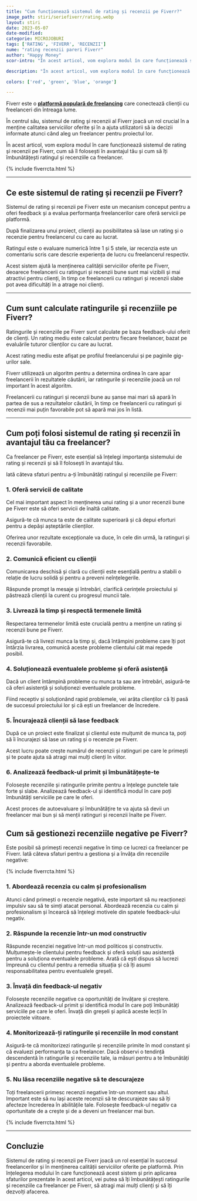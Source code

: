 ```yaml
---
title: "Cum funcționează sistemul de rating și recenzii pe Fiverr?" 
image_path: stiri/seriefiverr/rating.webp
layout: stiri
date: 2023-05-07
date-modified: 
categorie: MICROJOBURI
tags: ['RATING', 'FIVERR', 'RECENZII']
nume: "rating recenzii pareri Fiverr"
author: "Happy Money"
scor-intro: "În acest articol, vom explora modul în care funcționează sistemul de rating și recenzii pe Fiverr, cum să îl folosești în avantajul tău și cum să îți îmbunătățești ratingul și recenziile ca freelancer."

description: "În acest articol, vom explora modul în care funcționează sistemul de rating și recenzii pe Fiverr, cum să îl folosești în avantajul tău și cum să îți îmbunătățești ratingul și recenziile ca freelancer."

colors: ['red', 'green', 'blue', 'orange']

---
```


Fiverr este o **[platformă populară de freelancing](https://totredus.ro/stiri/castiga-bani-fiverr-romania/)** care conectează clienții cu freelanceri din întreaga lume. 

În centrul său, sistemul de rating și recenzii al Fiverr joacă un rol crucial în a menține calitatea serviciilor oferite și în a ajuta utilizatorii să ia decizii informate atunci când aleg un freelancer pentru proiectul lor.

În acest articol, vom explora modul în care funcționează sistemul de rating și recenzii pe Fiverr, cum să îl folosești în avantajul tău și cum să îți îmbunătățești ratingul și recenziile ca freelancer.

{% include fiverrcta.html %}

---
## Ce este sistemul de rating și recenzii pe Fiverr?

Sistemul de rating și recenzii pe Fiverr este un mecanism conceput pentru a oferi feedback și a evalua performanța freelancerilor care oferă servicii pe platformă. 

După finalizarea unui proiect, clienții au posibilitatea să lase un rating și o recenzie pentru freelancerul cu care au lucrat. 

Ratingul este o evaluare numerică între 1 și 5 stele, iar recenzia este un comentariu scris care descrie experiența de lucru cu freelancerul respectiv.

Acest sistem ajută la menținerea calității serviciilor oferite pe Fiverr, deoarece freelancerii cu ratinguri și recenzii bune sunt mai vizibili și mai atractivi pentru clienți, în timp ce freelancerii cu ratinguri și recenzii slabe pot avea dificultăți în a atrage noi clienți.

---
## Cum sunt calculate ratingurile și recenziile pe Fiverr?

Ratingurile și recenziile pe Fiverr sunt calculate pe baza feedback-ului oferit de clienți. Un rating mediu este calculat pentru fiecare freelancer, bazat pe evaluările tuturor clienților cu care au lucrat. 

Acest rating mediu este afișat pe profilul freelancerului și pe paginile gig-urilor sale.

Fiverr utilizează un algoritm pentru a determina ordinea în care apar freelancerii în rezultatele căutării, iar ratingurile și recenziile joacă un rol important în acest algoritm. 

Freelancerii cu ratinguri și recenzii bune au șanse mai mari să apară în partea de sus a rezultatelor căutării, în timp ce freelancerii cu ratinguri și recenzii mai puțin favorabile pot să apară mai jos în listă.

---
## Cum poți folosi sistemul de rating și recenzii în avantajul tău ca freelancer?

Ca freelancer pe Fiverr, este esențial să înțelegi importanța sistemului de rating și recenzii și să îl folosești în avantajul tău. 

Iată câteva sfaturi pentru a-ți îmbunătăți ratingul și recenziile pe Fiverr:

### 1. Oferă servicii de calitate

Cel mai important aspect în menținerea unui rating și a unor recenzii bune pe Fiverr este să oferi servicii de înaltă calitate. 

Asigură-te că munca ta este de calitate superioară și că depui eforturi pentru a depăși așteptările clienților. 

Oferirea unor rezultate excepționale va duce, în cele din urmă, la ratinguri și recenzii favorabile.

### 2. Comunică eficient cu clienții

Comunicarea deschisă și clară cu clienții este esențială pentru a stabili o relație de lucru solidă și pentru a preveni neînțelegerile. 

Răspunde prompt la mesaje și întrebări, clarifică cerințele proiectului și păstrează clienții la curent cu progresul muncii tale.

### 3. Livrează la timp și respectă termenele limită

Respectarea termenelor limită este crucială pentru a menține un rating și recenzii bune pe Fiverr. 

Asigură-te că livrezi munca la timp și, dacă întâmpini probleme care îți pot întârzia livrarea, comunică aceste probleme clientului cât mai repede posibil.

### 4. Soluționează eventualele probleme și oferă asistență

Dacă un client întâmpină probleme cu munca ta sau are întrebări, asigură-te că oferi asistență și soluționezi eventualele probleme. 

Fiind receptiv și soluționând rapid problemele, vei arăta clienților că îți pasă de succesul proiectului lor și că ești un freelancer de încredere.

### 5. Încurajează clienții să lase feedback

După ce un proiect este finalizat și clientul este mulțumit de munca ta, poți să îi încurajezi să lase un rating și o recenzie pe Fiverr. 

Acest lucru poate crește numărul de recenzii și ratinguri pe care le primești și te poate ajuta să atragi mai mulți clienți în viitor.

### 6. Analizează feedback-ul primit și îmbunătățește-te

Folosește recenziile și ratingurile primite pentru a înțelege punctele tale forte și slabe. Analizează feedback-ul și identifică modul în care poți îmbunătăți serviciile pe care le oferi. 

Acest proces de autoevaluare și îmbunătățire te va ajuta să devii un freelancer mai bun și să menții ratinguri și recenzii înalte pe Fiverr.

## Cum să gestionezi recenziile negative pe Fiverr?

Este posibil să primești recenzii negative în timp ce lucrezi ca freelancer pe Fiverr. Iată câteva sfaturi pentru a gestiona și a învăța din recenziile negative:

{% include fiverrcta.html %}

### 1. Abordează recenzia cu calm și profesionalism

Atunci când primești o recenzie negativă, este important să nu reacționezi impulsiv sau să te simți atacat personal. Abordează recenzia cu calm și profesionalism și încearcă să înțelegi motivele din spatele feedback-ului negativ.

### 2. Răspunde la recenzie într-un mod constructiv

Răspunde recenziei negative într-un mod politicos și constructiv. Mulțumește-le clientului pentru feedback și oferă soluții sau asistență pentru a soluționa eventualele probleme. Arată că ești dispus să lucrezi împreună cu clientul pentru a remedia situația și că îți asumi responsabilitatea pentru eventualele greșeli.

### 3. Învață din feedback-ul negativ

Folosește recenziile negative ca oportunități de învățare și creștere. Analizează feedback-ul primit și identifică modul în care poți îmbunătăți serviciile pe care le oferi. Învață din greșeli și aplică aceste lecții în proiectele viitoare.

### 4. Monitorizează-ți ratingurile și recenziile în mod constant

Asigură-te că monitorizezi ratingurile și recenziile primite în mod constant și că evaluezi performanța ta ca freelancer. Dacă observi o tendință descendentă în ratingurile și recenziile tale, ia măsuri pentru a te îmbunătăți și pentru a aborda eventualele probleme.

### 5. Nu lăsa recenziile negative să te descurajeze

Toți freelancerii primesc recenzii negative într-un moment sau altul. Important este să nu lași aceste recenzii să te descurajeze sau să îți afecteze încrederea în abilitățile tale. Folosește feedback-ul negativ ca oportunitate de a crește și de a deveni un freelancer mai bun.

{% include fiverrcta.html %}

---
## Concluzie

Sistemul de rating și recenzii pe Fiverr joacă un rol esențial în succesul freelancerilor și în menținerea calității serviciilor oferite pe platformă. Prin înțelegerea modului în care funcționează acest sistem și prin aplicarea sfaturilor prezentate în acest articol, vei putea să îți îmbunătățești ratingurile și recenziile ca freelancer pe Fiverr, să atragi mai mulți clienți și să îți dezvolți afacerea.